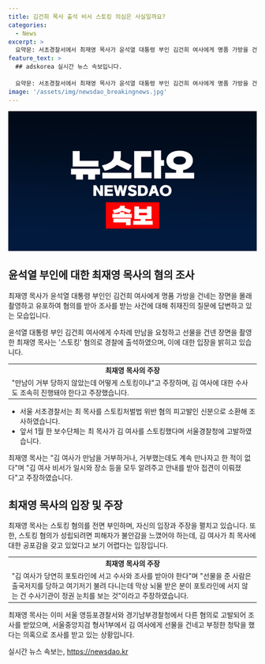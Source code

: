 ```yaml
---
title: 김건희 목사 출석 비서 스토킹 의심은 사실일까요?
categories:
  - News
excerpt: >
  요약문: 서초경찰서에서 최재영 목사가 윤석열 대통령 부인 김건희 여사에게 명품 가방을 건네는 장면을 몰래 촬영해 인터넷에 유포한 혐의로 4개 수사기관에서 조사를 받고 있다. 최 목사는 김 여사가 만남을 거부하지 않았다며 스토킹 혐의를 부인하고, 김 여사에 대한 수사를 요구하고 있다. 최 목사는 스토킹 외에 건조물침입, 명예훼손 등으로도 조사를 받고 있으며, 서울중앙지검도 관련 의혹을 조사 중이다.
feature_text: >
  ## adskorea 실시간 뉴스 속보입니다.

  요약문: 서초경찰서에서 최재영 목사가 윤석열 대통령 부인 김건희 여사에게 명품 가방을 건네는 장면을 몰래 촬영해 인터넷에 유포한 혐의로 4개 수사기관에서 조사를 받고 있다. 최 목사는 김 여사가 만남을 거부하지 않았다며 스토킹 혐의를 부인하고, 김 여사에 대한 수사를 요구하고 있다. 최 목사는 스토킹 외에 건조물침입, 명예훼손 등으로도 조사를 받고 있으며, 서울중앙지검도 관련 의혹을 조사 중이다.
image: '/assets/img/newsdao_breakingnews.jpg'
---
```


<p><img src="/assets/img/newsdao_breakingnews.jpg" alt="adskorea 속보" /></p>

<h2 data-ke-size="size26">윤석열 부인에 대한 최재영 목사의 혐의 조사</h2>

<p data-ke-size="size16">최재영 목사가 윤석열 대통령 부인인 김건희 여사에게 명품 가방을 건네는 장면을 몰래 촬영하고 유포하여 혐의를 받아 조사를 받는 사건에 대해 취재진의 질문에 답변하고 있는 모습입니다.</p>

<p data-ke-size="size16">윤석열 대통령 부인 김건희 여사에게 수차례 만남을 요청하고 선물을 건넨 장면을 촬영한 최재영 목사는 '스토킹' 혐의로 경찰에 출석하였으며, 이에 대한 입장을 밝히고 있습니다.</p>

<table>
  <tr>
    <td style="text-align: center; height: 17px;"><b>최재영 목사의 주장</b></td>
  </tr>
  <tr>
    <td style="text-align: left;">"만남이 거부 당하지 않았는데 어떻게 스토킹이냐"고 주장하며, 김 여사에 대한 수사도 조속히 진행돼야 한다고 주장했습니다.</td>
  </tr>
</table>

<ul>
  <li>서울 서초경찰서는 최 목사를 스토킹처벌법 위반 혐의 피고발인 신분으로 소환해 조사하였습니다.</li>
  <li>앞서 1월 한 보수단체는 최 목사가 김 여사를 스토킹했다며 서울경찰청에 고발하였습니다.</li>
</ul>

<p data-ke-size="size16">최재영 목사는 "김 여사가 만남을 거부하거나, 거부했는데도 계속 만나자고 한 적이 없다"며 "김 여사 비서가 일시와 장소 등을 모두 알려주고 안내를 받아 접견이 이뤄졌다"고 주장하였습니다.</p>

<h2 data-ke-size="size26">최재영 목사의 입장 및 주장</h2>

<p data-ke-size="size16">최재영 목사는 스토킹 혐의를 전면 부인하며, 자신의 입장과 주장을 펼치고 있습니다. 또한, 스토킹 혐의가 성립되려면 피해자가 불안감을 느꼈어야 하는데, 김 여사가 최 목사에 대한 공포감을 갖고 있었다고 보기 어렵다는 입장입니다.</p>

<table>
  <tr>
    <td style="text-align: center; height: 17px;"><b>최재영 목사의 주장</b></td>
  </tr>
  <tr>
    <td style="text-align: left;">"김 여사가 당연히 포토라인에 서고 수사와 조사를 받아야 한다"며 "선물을 준 사람은 출국저지를 당하고 여기저기 불려 다니는데 막상 뇌물 받은 분이 포토라인에 서지 않는 건 수사기관이 정권 눈치를 보는 것"이라고 주장하였습니다.</td>
  </tr>
</table>

<p data-ke-size="size16">최재영 목사는 이미 서울 영등포경찰서와 경기남부경찰청에서 다른 혐의로 고발되어 조사를 받았으며, 서울중앙지검 형사1부에서 김 여사에게 선물을 건네고 부정한 청탁을 했다는 의혹으로 조사를 받고 있는 상황입니다.</p>
실시간 뉴스 속보는, <a href="https://newsdao.kr" rel="dofollow">https://newsdao.kr</a>


